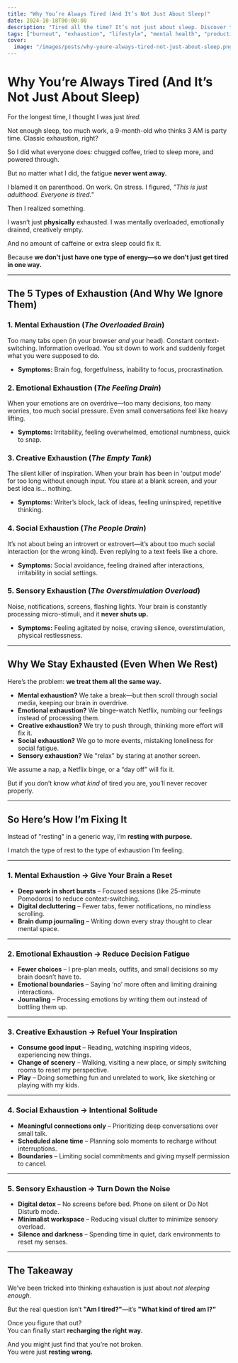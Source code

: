 ```yaml
---
title: "Why You’re Always Tired (And It’s Not Just About Sleep)"
date: 2024-10-18T00:00:00
description: "Tired all the time? It’s not just about sleep. Discover the 5 types of exhaustion and how to truly recharge."
tags: ["burnout", "exhaustion", "lifestyle", "mental health", "productivity", "self-care"]
cover:
  image: "/images/posts/why-youre-always-tired-not-just-about-sleep.png"
---
```

# **Why You’re Always Tired (And It’s Not Just About Sleep)**  

For the longest time, I thought I was just *tired.*  

Not enough sleep, too much work, a 9-month-old who thinks 3 AM is party time. Classic exhaustion, right?  

So I did what everyone does: chugged coffee, tried to sleep more, and powered through.  

But no matter what I did, the fatigue **never went away.**  

I blamed it on parenthood. On work. On stress. I figured, *"This is just adulthood. Everyone is tired."*  

Then I realized something.  

I wasn’t just **physically** exhausted. I was mentally overloaded, emotionally drained, creatively empty.  

And no amount of caffeine or extra sleep could fix it.  

Because **we don’t just have one type of energy—so we don’t just get tired in one way.**  

---

## **The 5 Types of Exhaustion (And Why We Ignore Them)**  

### **1. Mental Exhaustion** (*The Overloaded Brain*)  
Too many tabs open (in your browser *and* your head). Constant context-switching. Information overload. You sit down to work and suddenly forget what you were supposed to do.  
- **Symptoms:** Brain fog, forgetfulness, inability to focus, procrastination.  

### **2. Emotional Exhaustion** (*The Feeling Drain*)  
When your emotions are on overdrive—too many decisions, too many worries, too much social pressure. Even small conversations feel like heavy lifting.  
- **Symptoms:** Irritability, feeling overwhelmed, emotional numbness, quick to snap.  

### **3. Creative Exhaustion** (*The Empty Tank*)  
The silent killer of inspiration. When your brain has been in 'output mode' for too long without enough input. You stare at a blank screen, and your best idea is… nothing.  
- **Symptoms:** Writer’s block, lack of ideas, feeling uninspired, repetitive thinking.  

### **4. Social Exhaustion** (*The People Drain*)  
It’s not about being an introvert or extrovert—it’s about too much social interaction (or the wrong kind). Even replying to a text feels like a chore.  
- **Symptoms:** Social avoidance, feeling drained after interactions, irritability in social settings.  

### **5. Sensory Exhaustion** (*The Overstimulation Overload*)  
Noise, notifications, screens, flashing lights. Your brain is constantly processing micro-stimuli, and it **never shuts up.**  
- **Symptoms:** Feeling agitated by noise, craving silence, overstimulation, physical restlessness.  

---

## **Why We Stay Exhausted (Even When We Rest)**  

Here’s the problem: **we treat them all the same way.**  

- **Mental exhaustion?** We take a break—but then scroll through social media, keeping our brain in overdrive.  
- **Emotional exhaustion?** We binge-watch Netflix, numbing our feelings instead of processing them.  
- **Creative exhaustion?** We try to push through, thinking more effort will fix it.  
- **Social exhaustion?** We go to more events, mistaking loneliness for social fatigue.  
- **Sensory exhaustion?** We "relax" by staring at another screen.  

We assume a nap, a Netflix binge, or a “day off” will fix it.  

But if you don’t know *what kind* of tired you are, you’ll never recover properly.  

---

## **So Here’s How I’m Fixing It**  

Instead of "resting" in a generic way, I’m **resting with purpose.**  

I match the type of rest to the type of exhaustion I’m feeling.  

---

### **1. Mental Exhaustion → Give Your Brain a Reset**  

- **Deep work in short bursts** – Focused sessions (like 25-minute Pomodoros) to reduce context-switching.  
- **Digital decluttering** – Fewer tabs, fewer notifications, no mindless scrolling.  
- **Brain dump journaling** – Writing down every stray thought to clear mental space.  

---

### **2. Emotional Exhaustion → Reduce Decision Fatigue**  

- **Fewer choices** – I pre-plan meals, outfits, and small decisions so my brain doesn’t have to.  
- **Emotional boundaries** – Saying ‘no’ more often and limiting draining interactions.  
- **Journaling** – Processing emotions by writing them out instead of bottling them up.  

---

### **3. Creative Exhaustion → Refuel Your Inspiration**  

- **Consume good input** – Reading, watching inspiring videos, experiencing new things.  
- **Change of scenery** – Walking, visiting a new place, or simply switching rooms to reset my perspective.  
- **Play** – Doing something fun and unrelated to work, like sketching or playing with my kids.  

---

### **4. Social Exhaustion → Intentional Solitude**  

- **Meaningful connections only** – Prioritizing deep conversations over small talk.  
- **Scheduled alone time** – Planning solo moments to recharge without interruptions.  
- **Boundaries** – Limiting social commitments and giving myself permission to cancel.  

---

### **5. Sensory Exhaustion → Turn Down the Noise**  

- **Digital detox** – No screens before bed. Phone on silent or Do Not Disturb mode.  
- **Minimalist workspace** – Reducing visual clutter to minimize sensory overload.  
- **Silence and darkness** – Spending time in quiet, dark environments to reset my senses.  

---

## **The Takeaway**  

We’ve been tricked into thinking exhaustion is just about *not sleeping enough.*  

But the real question isn’t **"Am I tired?"**—it’s **"What kind of tired am I?"**  

Once you figure that out?  
You can finally start **recharging the right way.**  

And you might just find that you’re not broken.  
You were just **resting wrong.**  